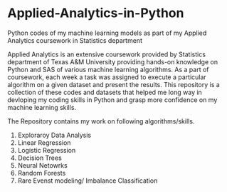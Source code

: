 # Applied-Analytics-in-Python
Python codes of my machine learning models as part of my Applied Analytics coursework in Statistics department


Applied Analytics is an extensive coursework provided by Statistics department of Texas A&M University providing hands-on knowledge on Python and SAS of various machine learning algorithms. As a part of coursework, each week a task was assigned to execute a particular algorithm on a given dataset and present the results. This repository is a collection of these codes and datasets that helped me long way in devloping my coding skills in Python and grasp more confidence on my machine learning skills.

The Repository contains my work on following algorithms/skills.

1. Exploraroy Data Analysis
2. Linear Regression
3. Logistic Regression
4. Decision Trees
5. Neural Netowrks
6. Random Forests
7. Rare Evenst modeling/ Imbalance Classification
